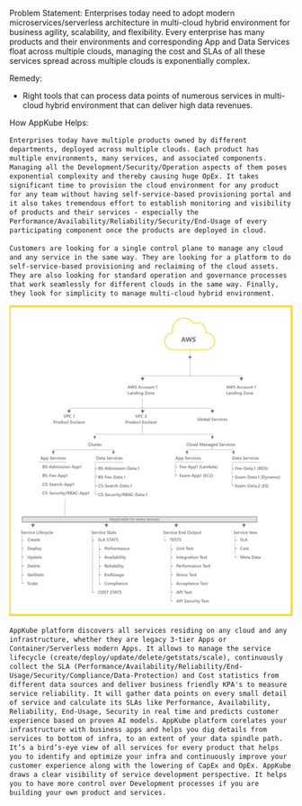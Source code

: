 Problem Statement:
    Enterprises today need to adopt modern microservices/serverless architecture in multi-cloud hybrid environment for business agility, scalability, and flexibility. Every enterprise has many products and their environments and corresponding App and Data Services float across multiple clouds, managing the cost and SLAs of all these services spread across multiple clouds is exponentially complex.
 
Remedy:
-   Right tools that can process data points of numerous services in multi-cloud hybrid environment that can deliver high data revenues.

How AppKube Helps:

    Enterprises today have multiple products owned by different departments, deployed across multiple clouds. Each product has multiple environments, many services, and associated components. Managing all the Development/Security/Operation aspects of them poses exponential complexity and thereby causing huge OpEx. It takes significant time to provision the cloud environment for any product for any team without having self-service-based provisioning portal and it also takes tremendous effort to establish monitoring and visibility of products and their services - especially the Performance/Availability/Reliability/Security/End-Usage of every participating component once the products are deployed in cloud.

    Customers are looking for a single control plane to manage any cloud and any service in the same way. They are looking for a platform to do self-service-based provisioning and reclaiming of the cloud assets. They are also looking for standard operation and governance processes that work seamlessly for different clouds in the same way. Finally, they look for simplicity to manage multi-cloud hybrid environment.

![Alt text](image.png)

    AppKube platform discovers all services residing on any cloud and any infrastructure, whether they are legacy 3-tier Apps or Container/Serverless modern Apps. It allows to manage the service lifecycle (create/deploy/update/delete/getstats/scale), continuously collect the SLA (Performance/Availability/Reliability/End-Usage/Security/Compliance/Data-Protection) and Cost statistics from different data sources and deliver business friendly KPA's to measure service reliability. It will gather data points on every small detail of service and calculate its SLAs like Performance, Availability, Reliability, End-Usage, Security in real time and predicts customer experience based on proven AI models. AppKube platform corelates your infrastructure with business apps and helps you dig details from services to bottom of infra, to an extent of your data spindle path. It’s a bird’s-eye view of all services for every product that helps you to identify and optimize your infra and continuously improve your customer experience along with the lowering of CapEx and OpEx. AppKube draws a clear visibility of service development perspective. It helps you to have more control over Development processes if you are building your own product and services.